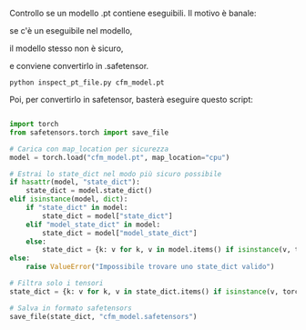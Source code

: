 Controllo se un modello .pt contiene eseguibili.
Il motivo è banale:

se c'è un eseguibile nel modello, 

il modello stesso non è sicuro, 

e conviene convertirlo in .safetensor.

```
python inspect_pt_file.py cfm_model.pt
```

Poi, per convertirlo in safetensor, basterà eseguire questo script:
```python

import torch
from safetensors.torch import save_file

# Carica con map_location per sicurezza
model = torch.load("cfm_model.pt", map_location="cpu")

# Estrai lo state_dict nel modo più sicuro possibile
if hasattr(model, "state_dict"):
    state_dict = model.state_dict()
elif isinstance(model, dict):
    if "state_dict" in model:
        state_dict = model["state_dict"]
    elif "model_state_dict" in model:
        state_dict = model["model_state_dict"]
    else:
        state_dict = {k: v for k, v in model.items() if isinstance(v, torch.Tensor)}
else:
    raise ValueError("Impossibile trovare uno state_dict valido")

# Filtra solo i tensori
state_dict = {k: v for k, v in state_dict.items() if isinstance(v, torch.Tensor)}

# Salva in formato safetensors
save_file(state_dict, "cfm_model.safetensors")

```

